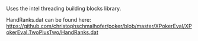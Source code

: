Uses the intel threading building blocks library.

HandRanks.dat can be found here: https://github.com/christophschmalhofer/poker/blob/master/XPokerEval/XPokerEval.TwoPlusTwo/HandRanks.dat
